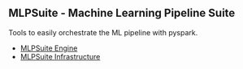 ## MLPSuite - Machine Learning Pipeline Suite

Tools to easily orchestrate the ML pipeline with pyspark. 


- [MLPSuite Engine](mlpsuite_engine/README.md)
- [MLPSuite Infrastructure](mlpsuite_infrastructure/README.md)